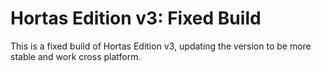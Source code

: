 # Hortas Edition v3: Fixed Build

This is a fixed build of Hortas Edition v3, updating the version to be more stable and work cross platform.
